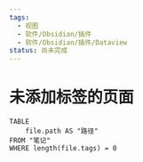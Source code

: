 ```yaml
---
tags:
  - 视图
  - 软件/Obsidian/插件
  - 软件/Obsidian/插件/Dataview
status: 尚未完成
---
```

# 未添加标签的页面

```dataview
TABLE
	file.path AS "路径"
FROM "笔记"
WHERE length(file.tags) = 0
```

